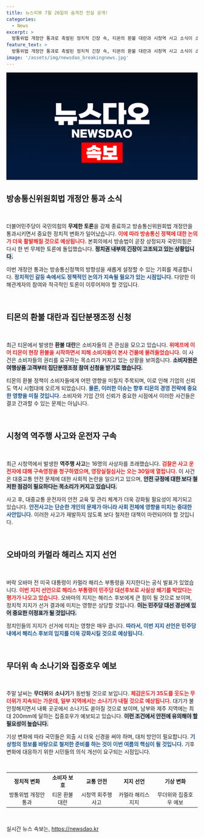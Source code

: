 ```yaml
---
title: 뉴스리뷰 7월 26일의 숨겨진 진실 공개!
categories:
  - News
excerpt: >
  방통위법 개정안 통과로 촉발된 정치적 긴장 속, 티몬의 환불 대란과 시청역 사고 소식이 소비자들 및 국민의 관심을 끌고 있습니다. 오바마의 해리스 지지로 민주당 대선판이 뒤흔들리며, 내일 무더위 속 소나기도 예고됩니다. 클릭하여 자세히 알아보세요!
feature_text: >
  방통위법 개정안 통과로 촉발된 정치적 긴장 속, 티몬의 환불 대란과 시청역 사고 소식이 소비자들 및 국민의 관심을 끌고 있습니다. 오바마의 해리스 지지로 민주당 대선판이 뒤흔들리며, 내일 무더위 속 소나기도 예고됩니다. 클릭하여 자세히 알아보세요!
image: '/assets/img/newsdao_breakingnews.jpg'
---
```


<p><img src="/assets/img/newsdao_breakingnews.jpg" alt="koreaapp 속보" /></p>

<h2 data-ke-size="size26">방송통신위원회법 개정안 통과 소식</h2>

<p data-ke-size="size16">&nbsp;</p>

<p>더불어민주당이 국민의힘의 <b>무제한 토론</b>을 강제 종료하고 방송통신위원회법 개정안을 통과시키면서 중요한 정치적 변화가 일어났습니다. <b><span style="color: #ee2323;">이에 따라 방송통신 정책에 대한 논의가 더욱 활발해질 것으로 예상됩니다.</span></b> 본회의에서 방송법이 곧장 상정되자 국민의힘은 다시 한 번 무제한 토론에 돌입했습니다. <b><span style="background-color: #21538527;">정치권 내부의 긴장이 고조되고 있는 상황입니다.</span></b> </p>

<p>이번 개정안 통과는 방송통신정책의 방향성을 새롭게 설정할 수 있는 기회를 제공합니다. <b><span style="color: #1a5490;">정치적인 갈등 속에서도 정책적인 논의가 지속될 필요가 있는 시점입니다.</span></b> 다양한 이해관계자의 참여와 적극적인 토론이 이루어져야 할 것입니다.</p>

<p data-ke-size="size16">&nbsp;</p>

<h2 data-ke-size="size26">티몬의 환불 대란과 집단분쟁조정 신청</h2>

<p data-ke-size="size16">&nbsp;</p>

<p>최근 티몬에서 발생한 <b>환불 대란</b>은 소비자들의 큰 관심을 모으고 있습니다. <b><span style="color: #ee2323;">위메프에 이어 티몬이 현장 환불을 시작하면서 피해 소비자들이 본사 건물에 몰려들었습니다.</span></b> 이 사건은 소비자들의 권리를 요구하는 목소리가 커지고 있는 상황을 보여줍니다. <b><span style="background-color: #21538527;">소비자원은 여행상품 고객부터 집단분쟁조정 참여 신청을 받기로 했습니다.</span></b></p>

<p>티몬의 환불 정책이 소비자들에게 어떤 영향을 미칠지 주목되며, 이로 인해 기업의 신뢰도 역시 시험대에 오르게 되었습니다. <b><span style="color: #1a5490;">물론, 이러한 이슈는 향후 티몬의 경영 전략에 중요한 영향을 미칠 것입니다.</span></b> 소비자와 기업 간의 신뢰가 중요한 시점에서 이러한 사건들은 결코 간과할 수 있는 문제는 아닙니다.</p>

<p data-ke-size="size16">&nbsp;</p>

<h2 data-ke-size="size26">시청역 역주행 사고와 운전자 구속</h2>

<p data-ke-size="size16">&nbsp;</p>

<p>최근 시청역에서 발생한 <b>역주행 사고</b>는 16명의 사상자를 초래했습니다. <b><span style="color: #ee2323;">검찰은 사고 운전자에 대해 구속영장을 청구하였으며, 영장실질심사는 오는 30일에 열립니다.</span></b> 이 사건은 대중교통 안전 문제에 대한 사회적 논란을 일으키고 있으며, <b><span style="background-color: #21538527;">안전 규정에 대한 보다 철저한 점검이 필요하다는 목소리가 커지고 있습니다.</span></b></p>

<p>사고 후, 대중교통 운전자의 안전 교육 및 관리 체계가 더욱 강화될 필요성이 제기되고 있습니다. <b><span style="color: #1a5490;">안전사고는 단순한 개인의 문제가 아니라 사회 전체에 영향을 미치는 중대한 사안입니다.</span></b> 이러한 사고가 재발하지 않도록 보다 철저한 대책이 마련되어야 할 것입니다.</p>

<p data-ke-size="size16">&nbsp;</p>

<h2 data-ke-size="size26">오바마의 카멀라 해리스 지지 선언</h2>

<p data-ke-size="size16">&nbsp;</p>

<p>버락 오바마 전 미국 대통령이 카멀라 해리스 부통령을 지지한다는 공식 발표가 있었습니다. <b><span style="color: #ee2323;">이번 지지 선언으로 해리스 부통령이 민주당 대선후보로 사실상 쐐기를 박았다는 평가가 나오고 있습니다.</span></b> 오바마의 지지는 해리스 후보에게 큰 힘이 될 것으로 보이며, 정치적 지지가 선거 결과에 미치는 영향은 상당할 것입니다. <b><span style="background-color: #21538527;">이는 민주당 대선 경선에 있어 중요한 이정표가 될 것입니다.</span></b> </p>

<p>정치인들의 지지가 선거에 미치는 영향은 매우 큽니다. <b><span style="color: #1a5490;">따라서, 이번 지지 선언은 민주당 내에서 해리스 후보의 입지를 더욱 강화시킬 것으로 예상됩니다.</span></b></p>

<p data-ke-size="size16">&nbsp;</p>

<h2 data-ke-size="size26">무더위 속 소나기와 집중호우 예보</h2>

<p data-ke-size="size16">&nbsp;</p>

<p>주말 날씨는 <b>무더위</b>와 <b>소나기</b>가 동반될 것으로 보입니다. <b><span style="color: #ee2323;">체감온도가 35도를 웃도는 무더위가 지속되는 가운데, 일부 지역에서는 소나기가 내릴 것으로 예상됩니다.</span></b> 대기가 불안정해지면서 내륙 곳곳에서 소나기도 쏟아질 것으로 보이며, 남부와 제주 지역에는 최대 200mm에 달하는 집중호우가 예보되고 있습니다. <b><span style="background-color: #21538527;">이런 조건에서 안전에 유의해야 할 필요성이 높습니다.</span></b></p>

<p>기상 변화에 따라 국민들은 외출 시 더욱 신경을 써야 하며, 대처 방안이 필요합니다. <b><span style="color: #1a5490;">기상청의 정보를 바탕으로 철저한 준비를 하는 것이 이번 여름의 핵심이 될 것입니다.</span></b> 기후 변화에 대응하기 위한 시민들의 의식 개선이 요구되는 시점입니다.</p>

<p data-ke-size="size16">&nbsp;</p>

<table style="width:100%; border-collapse: collapse;">
    <tr>
        <td style="text-align: center; height: 17px;"><b>정치적 변화</b></td>
        <td style="text-align: center; height: 17px;"><b>소비자 보호</b></td>
        <td style="text-align: center; height: 17px;"><b>교통 안전</b></td>
        <td style="text-align: center; height: 17px;"><b>지지 선언</b></td>
        <td style="text-align: center; height: 17px;"><b>기상 변화</b></td>
    </tr>
    <tr>
        <td style="text-align: center; height: 17px;">방통위법 개정안 통과</td>
        <td style="text-align: center; height: 17px;">티몬 환불 대란</td>
        <td style="text-align: center; height: 17px;">시청역 회주행 사고</td>
        <td style="text-align: center; height: 17px;">카멀라 해리스 지지</td>
        <td style="text-align: center; height: 17px;">무더위와 집중호우 예보</td>
    </tr>
</table>

<p data-ke-size="size16">&nbsp;</p>
실시간 뉴스 속보는, <a href="https://newsdao.kr" rel="dofollow">https://newsdao.kr</a>


